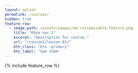 ```yaml
---
layout: splash
permalink: /courses/
hidden: true
feature_row:
  - image_path: /assets/images/mm-customizable-feature.png
    title: "Khóa học 1"
    excerpt: "Description for course."
    url: "/course1/lesson-01/"
    btn_class: "btn--primary"
    btn_label: "Xem thêm"     
---
```


{% include feature_row %}